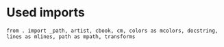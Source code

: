 # Used imports

```text
from . import _path, artist, cbook, cm, colors as mcolors, docstring, lines as mlines, path as mpath, transforms
```
